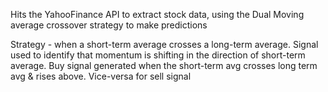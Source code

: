 Hits the YahooFinance API to extract stock data, using the Dual Moving average crossover strategy to make predictions

Strategy - when a short-term average crosses a long-term average.
Signal used to identify that momentum is shifting in the direction of short-term average.
Buy signal generated when the short-term avg crosses long term avg & rises above. Vice-versa for sell signal
